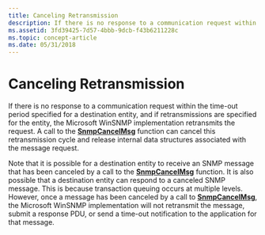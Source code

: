 ```yaml
---
title: Canceling Retransmission
description: If there is no response to a communication request within the time-out period specified for a destination entity, and if retransmissions are specified for the entity, the Microsoft WinSNMP implementation retransmits the request.
ms.assetid: 3fd39425-7d57-4bbb-9dcb-f43b6211228c
ms.topic: concept-article
ms.date: 05/31/2018
---
```


# Canceling Retransmission

If there is no response to a communication request within the time-out period specified for a destination entity, and if retransmissions are specified for the entity, the Microsoft WinSNMP implementation retransmits the request. A call to the [**SnmpCancelMsg**](/windows/desktop/api/Winsnmp/nf-winsnmp-snmpcancelmsg) function can cancel this retransmission cycle and release internal data structures associated with the message request.

Note that it is possible for a destination entity to receive an SNMP message that has been canceled by a call to the [**SnmpCancelMsg**](/windows/desktop/api/Winsnmp/nf-winsnmp-snmpcancelmsg) function. It is also possible that a destination entity can respond to a canceled SNMP message. This is because transaction queuing occurs at multiple levels. However, once a message has been canceled by a call to [**SnmpCancelMsg**](/windows/desktop/api/Winsnmp/nf-winsnmp-snmpcancelmsg), the Microsoft WinSNMP implementation will not retransmit the message, submit a response PDU, or send a time-out notification to the application for that message.

 

 




